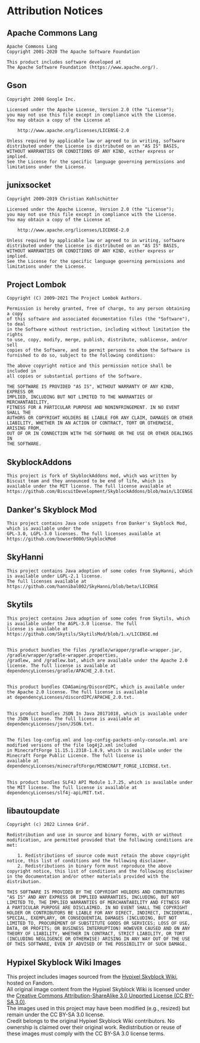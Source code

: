 # Attribution Notices

## Apache Commons Lang
```text
Apache Commons Lang
Copyright 2001-2020 The Apache Software Foundation

This product includes software developed at
The Apache Software Foundation (https://www.apache.org/).
```

## Gson
```text
Copyright 2008 Google Inc.

Licensed under the Apache License, Version 2.0 (the "License");
you may not use this file except in compliance with the License.
You may obtain a copy of the License at

    http://www.apache.org/licenses/LICENSE-2.0

Unless required by applicable law or agreed to in writing, software
distributed under the License is distributed on an "AS IS" BASIS,
WITHOUT WARRANTIES OR CONDITIONS OF ANY KIND, either express or implied.
See the License for the specific language governing permissions and
limitations under the License.
```

## junixsocket
```text
Copyright 2009-2019 Christian Kohlschütter

Licensed under the Apache License, Version 2.0 (the "License");
you may not use this file except in compliance with the License.
You may obtain a copy of the License at

    http://www.apache.org/licenses/LICENSE-2.0

Unless required by applicable law or agreed to in writing, software
distributed under the License is distributed on an "AS IS" BASIS,
WITHOUT WARRANTIES OR CONDITIONS OF ANY KIND, either express or implied.
See the License for the specific language governing permissions and
limitations under the License.
```

## Project Lombok
```text
Copyright (C) 2009-2021 The Project Lombok Authors.

Permission is hereby granted, free of charge, to any person obtaining a copy
of this software and associated documentation files (the "Software"), to deal
in the Software without restriction, including without limitation the rights
to use, copy, modify, merge, publish, distribute, sublicense, and/or sell
copies of the Software, and to permit persons to whom the Software is
furnished to do so, subject to the following conditions:

The above copyright notice and this permission notice shall be included in
all copies or substantial portions of the Software.

THE SOFTWARE IS PROVIDED "AS IS", WITHOUT WARRANTY OF ANY KIND, EXPRESS OR
IMPLIED, INCLUDING BUT NOT LIMITED TO THE WARRANTIES OF MERCHANTABILITY,
FITNESS FOR A PARTICULAR PURPOSE AND NONINFRINGEMENT. IN NO EVENT SHALL THE
AUTHORS OR COPYRIGHT HOLDERS BE LIABLE FOR ANY CLAIM, DAMAGES OR OTHER
LIABILITY, WHETHER IN AN ACTION OF CONTRACT, TORT OR OTHERWISE, ARISING FROM,
OUT OF OR IN CONNECTION WITH THE SOFTWARE OR THE USE OR OTHER DEALINGS IN
THE SOFTWARE.
```

## SkyblockAddons
```text
This project is fork of SkyblockAddons mod, which was written by Biscuit team and they announced to be end of life, which is
available under the MIT license. The full license available at https://github.com/BiscuitDevelopment/SkyblockAddons/blob/main/LICENSE
```

## Danker's Skyblock Mod
```text
This project contains Java code snippets from Danker's Skyblock Mod, which is available under the
GPL-3.0, LGPL-3.0 licenses. The full licenses available at https://github.com/bowser0000/SkyblockMod
```

## SkyHanni
```text
This project contains Java adoption of some codes from SkyHanni, which is available under LGPL-2.1 license.
The full licenses available at https://github.com/hannibal002/SkyHanni/blob/beta/LICENSE
```

## Skytils
```text
This project contains Java adoption of some codes from Skytils, which is available under the AGPL-3.0 license. The full
license is available at https://github.com/Skytils/SkytilsMod/blob/1.x/LICENSE.md
```

##
```text
This product bundles the files /gradle/wrapper/gradle-wrapper.jar, /gradle/wrapper/gradle-wrapper.properties,
/gradlew, and /gradlew.bat, which are available under the Apache 2.0 license. The full license is available at
dependencyLicenses/gradle/APACHE_2.0.txt.
```

##
```text
This product bundles CDAGaming/DiscordIPC, which is available under the Apache 2.0 license. The full license is available
at dependencyLicenses/discordIPC/APACHE_2.0.txt.
```

##
```text
This product bundles JSON In Java 20171018, which is available under the JSON license. The full license is available at
dependencyLicenses/json/JSON.txt.
```

##
```text
The files log-config.xml and log-config-packets-only-console.xml are modified versions of the file log4j2.xml included
in MinecraftForge 11.15.1.2318-1.8.9, which is available under the Minecraft Forge Public Licence. The full license is
available at dependencyLicenses/minecraftForge/MINECRAFT_FORGE_LICENSE.txt.
```

##
```text
This product bundles SLF4J API Module 1.7.25, which is available under the MIT license. The full license is available at
dependencyLicenses/slf4j-api/MIT.txt.
```

## libautoupdate
```text
Copyright (c) 2022 Linnea Gräf.

Redistribution and use in source and binary forms, with or without modification, are permitted provided that the following conditions are met:

    1. Redistributions of source code must retain the above copyright notice, this list of conditions and the following disclaimer.
    2. Redistributions in binary form must reproduce the above copyright notice, this list of conditions and the following disclaimer in the documentation and/or other materials provided with the distribution.

THIS SOFTWARE IS PROVIDED BY THE COPYRIGHT HOLDERS AND CONTRIBUTORS "AS IS" AND ANY EXPRESS OR IMPLIED WARRANTIES, INCLUDING, BUT NOT LIMITED TO, THE IMPLIED WARRANTIES OF MERCHANTABILITY AND FITNESS FOR A PARTICULAR PURPOSE ARE DISCLAIMED. IN NO EVENT SHALL THE COPYRIGHT HOLDER OR CONTRIBUTORS BE LIABLE FOR ANY DIRECT, INDIRECT, INCIDENTAL, SPECIAL, EXEMPLARY, OR CONSEQUENTIAL DAMAGES (INCLUDING, BUT NOT LIMITED TO, PROCUREMENT OF SUBSTITUTE GOODS OR SERVICES; LOSS OF USE, DATA, OR PROFITS; OR BUSINESS INTERRUPTION) HOWEVER CAUSED AND ON ANY THEORY OF LIABILITY, WHETHER IN CONTRACT, STRICT LIABILITY, OR TORT (INCLUDING NEGLIGENCE OR OTHERWISE) ARISING IN ANY WAY OUT OF THE USE OF THIS SOFTWARE, EVEN IF ADVISED OF THE POSSIBILITY OF SUCH DAMAGE.
```

## Hypixel Skyblock Wiki Images
This project includes images sourced from the [Hypixel Skyblock Wiki](http://hypixel-skyblock.fandom.com/wiki/Hypixel_SkyBlock_Wiki), hosted on Fandom.  
All original image content from the Hypixel Skyblock Wiki is licensed under the [Creative Commons Attribution-ShareAlike 3.0 Unported License (CC BY-SA 3.0)](https://creativecommons.org/licenses/by-sa/3.0/).  
The images used in this project may have been modified (e.g., resized) but remain under the CC BY-SA 3.0 license.  
Credit belongs to the original Hypixel Skyblock Wiki contributors. No ownership is claimed over their original work. Redistribution or reuse of these images must comply with the CC BY-SA 3.0 license terms.  
